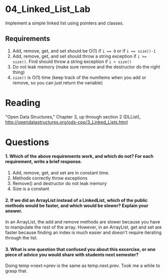04_Linked_List_Lab
==================

Implement a simple linked list using pointers and classes.

Requirements
------------

1. Add, remove, get, and set should be O(1) if `i == 0` or if `i == size()-1`
2. Add, remove, get, and set should throw a string exception if `i >= size()`. Find should throw a string exception if `i > size()`
3. Do not leak memory (make sure remove and the destructor do the right thing)
4. `size()` is O(1) time (keep track of the numItems when you add or remove, so you can just return the variable)

Reading
=======
"Open Data Structures," Chapter 3, up through section 2 (DLList), http://opendatastructures.org/ods-cpp/3_Linked_Lists.html

Questions
=========

#### 1. Which of the above requirements work, and which do not? For each requirement, write a brief response.

1. Add, remove, get, and set are in constant time. 
2. Methods correctly throw exceptions
3. Remove() and destructor do not leak memory
4. Size is a constant

#### 2. If we did an ArrayList instead of a LinkedList, which of the public methods would be faster, and which would be slower? Explain your answer.

In an ArrayList, the add and remove methods are slower because you have to manipulate the rest of the array. However, in an ArrayList, get and set are faster because finding an index is much easier and doesn't require iterating through the list.

#### 3. What is one question that confused you about this excercise, or one piece of advice you would share with students next semester?

Doing temp->next->prev is the same as temp.next.prev. Took me a while to grasp that. 
